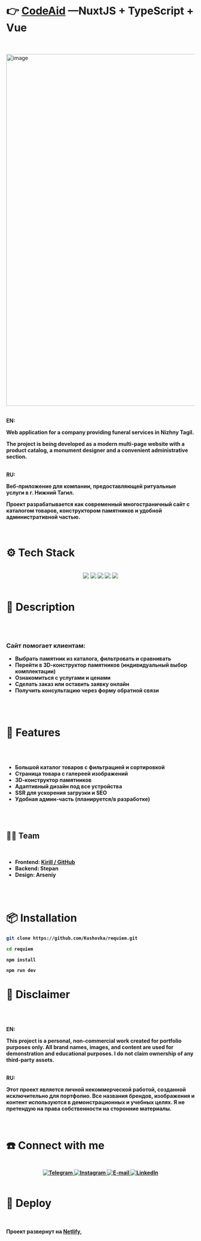 # 👉 **[CodeAid](https://codeaidd.netlify.app/)** —NuxtJS + TypeScript + Vue
<br><br>
<img width="1707" height="939" alt="image" src="https://github.com/user-attachments/assets/6125c0a5-3869-4b51-bbcf-5d43c84ba2b8" />
<br><br>
<div>
  <b>EN:<br/>
<p>
Web application for a company providing funeral services in Nizhny Tagil.
</p>
<p>
The project is being developed as a modern multi-page website with a product catalog, a monument designer and a convenient administrative section.
</p>
</div>
<br>
<div>
<b>RU:<br/>
<p>
Веб‑приложение для компании, предоставляющей ритуальные услуги в г. Нижний Тагил.  
</p>
  <p>
    Проект разрабатывается как современный многостраничный сайт с каталогом товаров, конструктором памятников и удобной административной частью.
  </p>
</div>
<br>
<h1>⚙️ Tech Stack</h1>
<br>
<div align="center">
  <img src="https://img.shields.io/badge/Next.js-000000.svg?style=for-the-badge&logo=nextdotjs&logoColor=white"/>
  <img src="https://img.shields.io/badge/tailwindcss-%2338B2AC.svg?style=for-the-badge&logo=tailwind-css&logoColor=white"/>
  <img src="https://img.shields.io/badge/typescript-%23007ACC.svg?style=for-the-badge&logo=typescript&logoColor=white"/>
   <img src="https://img.shields.io/badge/GSAP-88CE02?style=for-the-badge&logo=greensock&logoColor=white"/>
   <img src="https://img.shields.io/badge/three.js-%23000000.svg?style=for-the-badge&logo=three.js&logoColor=%234CC1D3"/>
</div>
<br>

<h1>🚀 Description</h1>
<br><br>
<h3>Сайт помогает клиентам:</h3>
<ul>
  <li>Выбрать памятник из каталога, фильтровать и сравнивать</li>
  <li>Перейти в 3D‑конструктор памятников (индивидуальный выбор комплектации)</li>
  <li>Ознакомиться с услугами и ценами</li>
  <li>Сделать заказ или оставить заявку онлайн</li>
  <li>Получить консультацию через форму обратной связи</li>
</ul>
<br><br>

<h1>🚀 Features</h1>
<br><br>
<ul>
  <li>Большой каталог товаров с фильтрацией и сортировкой</li>
  <li>Страница товара с галереей изображений</li>
  <li>3D‑конструктор памятников</li>
  <li>Адаптивный дизайн под все устройства</li>
  <li>SSR для ускорения загрузки и SEO</li>
  <li>Удобная админ‑часть (планируется/в разработке)</li>
</ul>
<br><br>

<h2>👨‍💻 Team</h2>
<br>
<ul>
  <li><strong>Frontend</strong>: <a href="https://github.com/Kushovka">Kirill / GitHub</a></li>
  <li><strong>Backend</strong>: Stepan</li>
  <li><strong>Design</strong>: Arseniy</li>
</ul>

<br><br>

<h1>📦 Installation</h1>

```bash
git clone https://github.com/Kushovka/requiem.git

cd requiem

npm install

npm run dev
```


# 🚨 Disclaimer
<br><br>
<div>
   <b>EN:<br/>
  <p>
    This project is a personal, non-commercial work created for portfolio purposes only. All brand names, images, and content are used for demonstration and educational purposes. I do not claim ownership of any third-party assets.
  </p>
</div>
<br>
<div>
    <b>RU:<br/>
  <p>
    Этот проект является личной некоммерческой работой, созданной исключительно для портфолио. Все названия брендов, изображения и контент используются в демонстрационных и учебных целях. Я не претендую на права собственности на сторонние материалы.
  </p>
</div>
<br>
<h1>☎️ Connect with me </h1>
 <br>
    <div align="center">
        <a href="https://t.me/kushovka">
<img src="https://img.shields.io/badge/Telegram-%2304A1F7.svg?style=for-the-badge&logo=telegram&logoColor=white" alt="Telegram" />
        </a>
        <a href="https://www.instagram.com/kushovka">
<img src="https://img.shields.io/badge/Instagram-%23E4405F.svg?style=for-the-badge&logo=instagram&logoColor=white" alt="Instagram" />
        </a>
        <a href="mailto:kushovk2003@mail.ru">
<img src="https://img.shields.io/badge/Email-D14836?style=for-the-badge&logo=gmail&logoColor=white" alt="E-mail" />
        </a>
           </a>
        <a href="https://www.linkedin.com/in/kirill-kushov-9714b9364?utm_source=share&utm_campaign=share_via&utm_content=profile&utm_medium=ios_app">
<img src="https://img.shields.io/badge/LinkedIn-0A66C2?style=for-the-badge&logo=linkedin&logoColor=white" alt="LinkedIn" />
        </a>
</div>
 <br>
 
# 🚨 Deploy

<br>
<div>
  <p>
  Проект развернут на 
  <a href="https://hydravrkushov.netlify.app/"><strong>Netlify</strong></a>,
</p>
</div>
<br>
